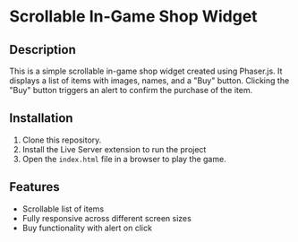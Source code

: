 # Scrollable In-Game Shop Widget

## Description
This is a simple scrollable in-game shop widget created using Phaser.js. It displays a list of items with images, names, and a "Buy" button. Clicking the "Buy" button triggers an alert to confirm the purchase of the item.

## Installation
1. Clone this repository.
2. Install the Live Server extension to run the project
3. Open the `index.html` file in a browser to play the game.

## Features
- Scrollable list of items
- Fully responsive across different screen sizes
- Buy functionality with alert on click